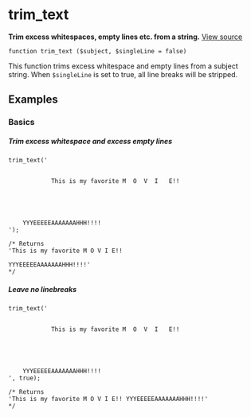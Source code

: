 
# trim_text

**Trim excess whitespaces, empty lines etc. from a string.** [View source](https://github.com/Eiskis/Baseline-PHP/blob/master/source/strings/trim/trim_text.php)

	function trim_text ($subject, $singleLine = false)

This function trims excess whitespace and empty lines from a subject string. When `$singleLine` is set to true, all line breaks will be stripped.



## Examples

### Basics

##### Trim excess whitespace and excess empty lines
	trim_text('


				This is my favorite M  O  V  I   E!!

					
					
							 	       

		YYYEEEEEAAAAAAAHHH!!!!
	');

	/* Returns
	'This is my favorite M O V I E!!

	YYYEEEEEAAAAAAAHHH!!!!'
	*/

##### Leave no linebreaks
	trim_text('


				This is my favorite M  O  V  I   E!!

					
					
							 	       

		YYYEEEEEAAAAAAAHHH!!!!
	', true);

	/* Returns
	'This is my favorite M O V I E!! YYYEEEEEAAAAAAAHHH!!!!'
	*/
